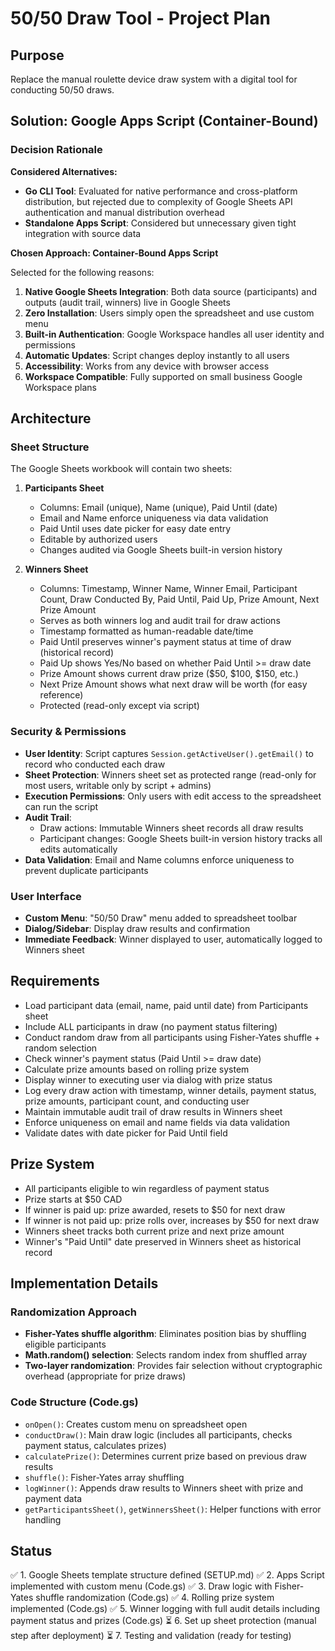 # 50/50 Draw Tool - Project Plan

## Purpose
Replace the manual roulette device draw system with a digital tool for conducting 50/50 draws.

## Solution: Google Apps Script (Container-Bound)

### Decision Rationale

**Considered Alternatives:**
- **Go CLI Tool**: Evaluated for native performance and cross-platform distribution, but rejected due to complexity of Google Sheets API authentication and manual distribution overhead
- **Standalone Apps Script**: Considered but unnecessary given tight integration with source data

**Chosen Approach: Container-Bound Apps Script**

Selected for the following reasons:
1. **Native Google Sheets Integration**: Both data source (participants) and outputs (audit trail, winners) live in Google Sheets
2. **Zero Installation**: Users simply open the spreadsheet and use custom menu
3. **Built-in Authentication**: Google Workspace handles all user identity and permissions
4. **Automatic Updates**: Script changes deploy instantly to all users
5. **Accessibility**: Works from any device with browser access
6. **Workspace Compatible**: Fully supported on small business Google Workspace plans

## Architecture

### Sheet Structure
The Google Sheets workbook will contain two sheets:

1. **Participants Sheet**
   - Columns: Email (unique), Name (unique), Paid Until (date)
   - Email and Name enforce uniqueness via data validation
   - Paid Until uses date picker for easy date entry
   - Editable by authorized users
   - Changes audited via Google Sheets built-in version history

2. **Winners Sheet**
   - Columns: Timestamp, Winner Name, Winner Email, Participant Count, Draw Conducted By, Paid Until, Paid Up, Prize Amount, Next Prize Amount
   - Serves as both winners log and audit trail for draw actions
   - Timestamp formatted as human-readable date/time
   - Paid Until preserves winner's payment status at time of draw (historical record)
   - Paid Up shows Yes/No based on whether Paid Until >= draw date
   - Prize Amount shows current draw prize ($50, $100, $150, etc.)
   - Next Prize Amount shows what next draw will be worth (for easy reference)
   - Protected (read-only except via script)

### Security & Permissions

- **User Identity**: Script captures `Session.getActiveUser().getEmail()` to record who conducted each draw
- **Sheet Protection**: Winners sheet set as protected range (read-only for most users, writable only by script + admins)
- **Execution Permissions**: Only users with edit access to the spreadsheet can run the script
- **Audit Trail**:
  - Draw actions: Immutable Winners sheet records all draw results
  - Participant changes: Google Sheets built-in version history tracks all edits automatically
- **Data Validation**: Email and Name columns enforce uniqueness to prevent duplicate participants

### User Interface

- **Custom Menu**: "50/50 Draw" menu added to spreadsheet toolbar
- **Dialog/Sidebar**: Display draw results and confirmation
- **Immediate Feedback**: Winner displayed to user, automatically logged to Winners sheet

## Requirements
- Load participant data (email, name, paid until date) from Participants sheet
- Include ALL participants in draw (no payment status filtering)
- Conduct random draw from all participants using Fisher-Yates shuffle + random selection
- Check winner's payment status (Paid Until >= draw date)
- Calculate prize amounts based on rolling prize system
- Display winner to executing user via dialog with prize status
- Log every draw action with timestamp, winner details, payment status, prize amounts, participant count, and conducting user
- Maintain immutable audit trail of draw results in Winners sheet
- Enforce uniqueness on email and name fields via data validation
- Validate dates with date picker for Paid Until field

## Prize System
- All participants eligible to win regardless of payment status
- Prize starts at $50 CAD
- If winner is paid up: prize awarded, resets to $50 for next draw
- If winner is not paid up: prize rolls over, increases by $50 for next draw
- Winners sheet tracks both current prize and next prize amount
- Winner's "Paid Until" date preserved in Winners sheet as historical record

## Implementation Details

### Randomization Approach
- **Fisher-Yates shuffle algorithm**: Eliminates position bias by shuffling eligible participants
- **Math.random() selection**: Selects random index from shuffled array
- **Two-layer randomization**: Provides fair selection without cryptographic overhead (appropriate for prize draws)

### Code Structure (Code.gs)
- `onOpen()`: Creates custom menu on spreadsheet open
- `conductDraw()`: Main draw logic (includes all participants, checks payment status, calculates prizes)
- `calculatePrize()`: Determines current prize based on previous draw results
- `shuffle()`: Fisher-Yates array shuffling
- `logWinner()`: Appends draw results to Winners sheet with prize and payment data
- `getParticipantsSheet()`, `getWinnersSheet()`: Helper functions with error handling

## Status
✅ 1. Google Sheets template structure defined (SETUP.md)
✅ 2. Apps Script implemented with custom menu (Code.gs)
✅ 3. Draw logic with Fisher-Yates shuffle randomization (Code.gs)
✅ 4. Rolling prize system implemented (Code.gs)
✅ 5. Winner logging with full audit details including payment status and prizes (Code.gs)
⏳ 6. Set up sheet protection (manual step after deployment)
⏳ 7. Testing and validation (ready for testing)